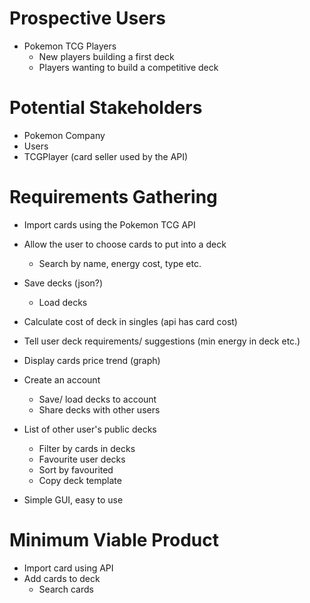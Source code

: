 # Prospective Users

- Pokemon TCG Players
  - New players building a first deck
  - Players wanting to build a competitive deck

# Potential Stakeholders

- Pokemon Company
- Users
- TCGPlayer (card seller used by the API)

# Requirements Gathering

- Import cards using the Pokemon TCG API
- Allow the user to choose cards to put into a deck
  - Search by name, energy cost, type etc.
- Save decks (json?)
  - Load decks
- Calculate cost of deck in singles (api has card cost)
- Tell user deck requirements/ suggestions (min energy in deck etc.)
- Display cards price trend (graph)
- Create an account 
  - Save/ load decks to account
  - Share decks with other users
- List of other user's public decks
  - Filter by cards in decks
  - Favourite user decks
  - Sort by favourited
  - Copy deck template

- Simple GUI, easy to use

# Minimum Viable Product

- Import card using API
- Add cards to deck
  - Search cards
